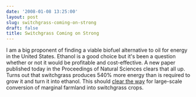 ```yaml
---
date: '2008-01-08 13:25:00'
layout: post
slug: switchgrass-coming-on-strong
draft: false
title: Switchgrass Coming on Strong
---
```


I am a big proponent of finding a viable biofuel alternative to oil for energy in the United States. Ethanol is a good choice but it's been a question whether or not it would be profitable and cost-effective. A new paper published today in the Proceedings of Natural Sciences clears that all up. Turns out that switchgrass produces 540% more energy than is required to grow it and turn it into ethanol. This should [clear the way](http://sciencenow.sciencemag.org/cgi/content/full/2008/107/1?rss=1) for large-scale conversion of marginal farmland into switchgrass crops.

